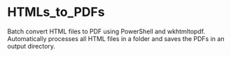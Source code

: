 # HTMLs_to_PDFs
Batch convert HTML files to PDF using PowerShell and wkhtmltopdf. Automatically processes all HTML files in a folder and saves the PDFs in an output directory.
